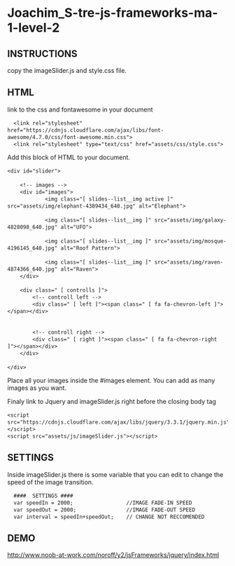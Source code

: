 # Joachim_S-tre-js-frameworks-ma-1-level-2

## INSTRUCTIONS
copy the imageSlider.js and style.css file. 

## HTML
link to the css and fontawesome in your document

      <link rel="stylesheet" href="https://cdnjs.cloudflare.com/ajax/libs/font-awesome/4.7.0/css/font-awesome.min.css">
      <link rel="stylesheet" type="text/css" href="assets/css/style.css">

Add this block of HTML to your document.

    <div id="slider">

        <!-- images -->
        <div id="images">
                <img class="[ slides--list__img active ]"  src="assets/img/elephant-4389434_640.jpg" alt="Elephant">
                
                <img class="[ slides--list__img ]" src="assets/img/galaxy-4828098_640.jpg" alt="UFO">
                
                <img class="[ slides--list__img ]" src="assets/img/mosque-4196145_640.jpg" alt="Roof Pattern">
                
                <img class="[ slides--list__img ]" src="assets/img/raven-4874366_640.jpg" alt="Raven">
        </div>
        
        <div class=" [ controlls ]">
            <!-- controll left -->
            <div class=" [ left ]"><span class=" [ fa fa-chevron-left ]"></span></div>
          
        
            <!-- controll right -->
            <div class=" [ right ]"><span class=" [ fa fa-chevron-right ]"></span></div>
        </div>
    
    </div>
 
Place all your images inside the #images element.
You can add as many images as you want.

Finaly link to Jquery and imageSlider.js right before the closing body tag

    <script src="https://cdnjs.cloudflare.com/ajax/libs/jquery/3.3.1/jquery.min.js"></script>
    <script src="assets/js/imageSlider.js"></script>

## SETTINGS
Inside imageSlider.js there is some variable that you can edit to change the speed of the image transition.

      ####  SETTINGS ####
      var speedIn = 2000;                 //IMAGE FADE-IN SPEED
      var speedOut = 2000;                //IMAGE FADE-OUT SPEED
      var interval = speedIn+speedOut;    // CHANGE NOT RECCOMENDED
            
## DEMO
http://www.noob-at-work.com/noroff/y2/jsFrameworks/jquery/index.html
